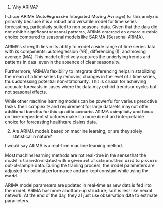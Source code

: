 1. Why ARIMA?

I chose ARIMA (AutoRegressive Integrated Moving Average) for this analysis primarily because it is a robust and versatile model for time series forecasting, particularly suited to non-seasonal data. Given that the data did not exhibit significant seasonal patterns, ARIMA emerged as a more suitable choice compared to seasonal models like SARIMA (Seasonal ARIMA).

ARIMA's strength lies in its ability to model a wide range of time series data with its components: autoregression (AR), differencing (I), and moving average (MA). This model effectively captures the underlying trends and patterns in data, even in the absence of clear seasonality.

Furthermore, ARIMA's flexibility to integrate differencing helps in stabilizing the mean of a time series by removing changes in the level of a time series, thus addressing potential non-stationarity. This is crucial for achieving accurate forecasts in cases where the data may exhibit trends or cycles but not seasonal effects.

While other machine learning models can be powerful for various predictive tasks, their complexity and requirement for large datasets may not offer additional benefits for this specific scenario. ARIMA's simplicity and focus on time-dependent structures make it a more direct and interpretable choice for forecasting healthcare claims data.

2. Are ARIMA models based on machine learning, or are they solely statistical in nature?

I would say ARIMA is a real-time machine learning method.

Most machine learning methods are not real-time in the sense that the model is trained/validated with a given set of data and then used to process out-of-sample data.  During the training process, the model parameters are adjusted for optimal performance and are kept constant while using the model.

ARIMA model parameters are updated in real-time as new data is fed into the model. ARIMA has more a bottom-up structure, so it is less like neural network. At the end of the day, they all just use observation data to estimate parameters.

